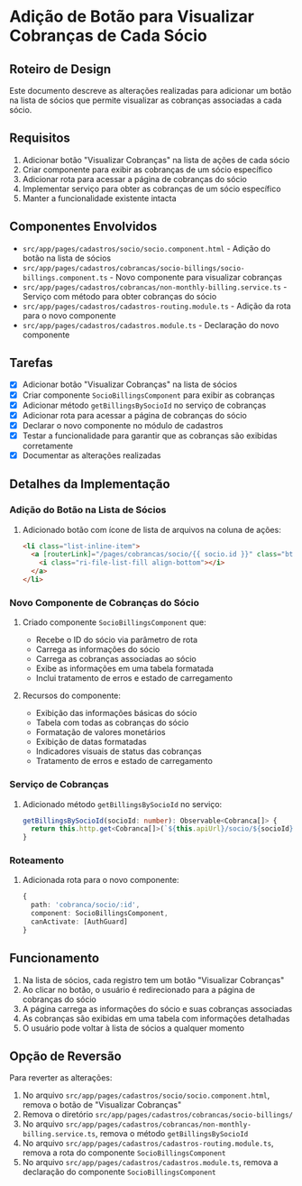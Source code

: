 # Adição de Botão para Visualizar Cobranças de Cada Sócio

## Roteiro de Design

Este documento descreve as alterações realizadas para adicionar um botão na lista de sócios que permite visualizar as cobranças associadas a cada sócio.

## Requisitos

1. Adicionar botão "Visualizar Cobranças" na lista de ações de cada sócio
2. Criar componente para exibir as cobranças de um sócio específico
3. Adicionar rota para acessar a página de cobranças do sócio
4. Implementar serviço para obter as cobranças de um sócio específico
5. Manter a funcionalidade existente intacta

## Componentes Envolvidos

- `src/app/pages/cadastros/socio/socio.component.html` - Adição do botão na lista de sócios
- `src/app/pages/cadastros/cobrancas/socio-billings/socio-billings.component.ts` - Novo componente para visualizar cobranças
- `src/app/pages/cadastros/cobrancas/non-monthly-billing.service.ts` - Serviço com método para obter cobranças do sócio
- `src/app/pages/cadastros/cadastros-routing.module.ts` - Adição da rota para o novo componente
- `src/app/pages/cadastros/cadastros.module.ts` - Declaração do novo componente

## Tarefas

- [x] Adicionar botão "Visualizar Cobranças" na lista de sócios
- [x] Criar componente `SocioBillingsComponent` para exibir as cobranças
- [x] Adicionar método `getBillingsBySocioId` no serviço de cobranças
- [x] Adicionar rota para acessar a página de cobranças do sócio
- [x] Declarar o novo componente no módulo de cadastros
- [x] Testar a funcionalidade para garantir que as cobranças são exibidas corretamente
- [x] Documentar as alterações realizadas

## Detalhes da Implementação

### Adição do Botão na Lista de Sócios

1. Adicionado botão com ícone de lista de arquivos na coluna de ações:
   ```html
   <li class="list-inline-item">
     <a [routerLink]="/pages/cobrancas/socio/{{ socio.id }}" class="btn btn-soft-info btn-sm" title="Visualizar Cobranças">
       <i class="ri-file-list-fill align-bottom"></i>
     </a>
   </li>
   ```

### Novo Componente de Cobranças do Sócio

1. Criado componente `SocioBillingsComponent` que:
   - Recebe o ID do sócio via parâmetro de rota
   - Carrega as informações do sócio
   - Carrega as cobranças associadas ao sócio
   - Exibe as informações em uma tabela formatada
   - Inclui tratamento de erros e estado de carregamento

2. Recursos do componente:
   - Exibição das informações básicas do sócio
   - Tabela com todas as cobranças do sócio
   - Formatação de valores monetários
   - Exibição de datas formatadas
   - Indicadores visuais de status das cobranças
   - Tratamento de erros e estado de carregamento

### Serviço de Cobranças

1. Adicionado método `getBillingsBySocioId` no serviço:
   ```typescript
   getBillingsBySocioId(socioId: number): Observable<Cobranca[]> {
     return this.http.get<Cobranca[]>(`${this.apiUrl}/socio/${socioId}`);
   }
   ```

### Roteamento

1. Adicionada rota para o novo componente:
   ```typescript
   {
     path: 'cobranca/socio/:id',
     component: SocioBillingsComponent,
     canActivate: [AuthGuard]
   }
   ```

## Funcionamento

1. Na lista de sócios, cada registro tem um botão "Visualizar Cobranças"
2. Ao clicar no botão, o usuário é redirecionado para a página de cobranças do sócio
3. A página carrega as informações do sócio e suas cobranças associadas
4. As cobranças são exibidas em uma tabela com informações detalhadas
5. O usuário pode voltar à lista de sócios a qualquer momento

## Opção de Reversão

Para reverter as alterações:

1. No arquivo `src/app/pages/cadastros/socio/socio.component.html`, remova o botão de "Visualizar Cobranças"
2. Remova o diretório `src/app/pages/cadastros/cobrancas/socio-billings/`
3. No arquivo `src/app/pages/cadastros/cobrancas/non-monthly-billing.service.ts`, remova o método `getBillingsBySocioId`
4. No arquivo `src/app/pages/cadastros/cadastros-routing.module.ts`, remova a rota do componente `SocioBillingsComponent`
5. No arquivo `src/app/pages/cadastros/cadastros.module.ts`, remova a declaração do componente `SocioBillingsComponent`